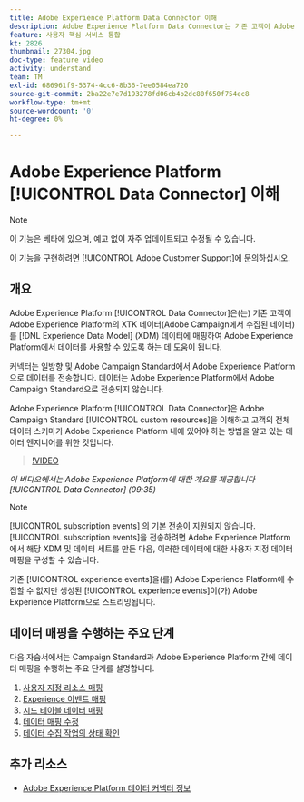 ```yaml
---
title: Adobe Experience Platform Data Connector 이해
description: Adobe Experience Platform Data Connector는 기존 고객이 Adobe Experience Platform에서 XTK 데이터(Campaign에서 수집한 데이터)를 XDM(Experience Data Model) 데이터에 매핑하여 Adobe Experience Platform에서 데이터를 사용할 수 있도록 합니다.
feature: 사용자 핵심 서비스 통합
kt: 2826
thumbnail: 27304.jpg
doc-type: feature video
activity: understand
team: TM
exl-id: 686961f9-5374-4cc6-8b36-7ee0584ea720
source-git-commit: 2ba22e7e7d193278fd06cb4b2dc80f650f754ec8
workflow-type: tm+mt
source-wordcount: '0'
ht-degree: 0%

---
```


# Adobe Experience Platform [!UICONTROL Data Connector] 이해

>[!NOTE]
>
>이 기능은 베타에 있으며, 예고 없이 자주 업데이트되고 수정될 수 있습니다.
>
>이 기능을 구현하려면 [!UICONTROL Adobe Customer Support]에 문의하십시오.

## 개요

Adobe Experience Platform [!UICONTROL Data Connector]은(는) 기존 고객이 Adobe Experience Platform의 XTK 데이터(Adobe Campaign에서 수집된 데이터)를 [!DNL Experience Data Model] (XDM) 데이터에 매핑하여 Adobe Experience Platform에서 데이터를 사용할 수 있도록 하는 데 도움이 됩니다.

커넥터는 일방향 및 Adobe Campaign Standard에서 Adobe Experience Platform으로 데이터를 전송합니다. 데이터는 Adobe Experience Platform에서 Adobe Campaign Standard으로 전송되지 않습니다.

Adobe Experience Platform [!UICONTROL Data Connector]은 Adobe Campaign Standard [!UICONTROL custom resources]을 이해하고 고객의 전체 데이터 스키마가 Adobe Experience Platform 내에 있어야 하는 방법을 알고 있는 데이터 엔지니어를 위한 것입니다.

>[!VIDEO](https://video.tv.adobe.com/v/27304?quality=12)

*이 비디오에서는 Adobe Experience Platform에 대한 개요를 제공합니다  [!UICONTROL Data Connector] (09:35)*

>[!NOTE]
>
>[!UICONTROL subscription events] 의 기본 전송이 지원되지 않습니다. [!UICONTROL subscription events]을 전송하려면 Adobe Experience Platform에서 해당 XDM 및 데이터 세트를 만든 다음, 이러한 데이터에 대한 사용자 지정 데이터 매핑을 구성할 수 있습니다.
>
>기존 [!UICONTROL experience events]을(를) Adobe Experience Platform에 수집할 수 없지만 생성된 [!UICONTROL experience events]이(가) Adobe Experience Platform으로 스트리밍됩니다.

## 데이터 매핑을 수행하는 주요 단계

다음 자습서에서는 Campaign Standard과 Adobe Experience Platform 간에 데이터 매핑을 수행하는 주요 단계를 설명합니다.

1. [사용자 지정 리소스 매핑](/help/administrating/adobe-experience-platform-data-connector/mapping-custom-resources.md)
2. [Experience 이벤트 매핑](/help/administrating/adobe-experience-platform-data-connector/mapping-experience-events.md)
3. [시드 테이블 데이터 매핑](/help/administrating/adobe-experience-platform-data-connector/mapping-seed-table-data.md)
4. [데이터 매핑 수정](/help/administrating/adobe-experience-platform-data-connector/modifying-data-mapping.md)
5. [데이터 수집 작업의 상태 확인](/help/administrating/adobe-experience-platform-data-connector/checking-status-of-data-ingestion-jobs.md)

## 추가 리소스

* [Adobe Experience Platform 데이터 커넥터 정보](https://experienceleague.adobe.com/docs/campaign-standard/using/integrating-with-adobe-cloud/adobe-experience-platform/data-connector/aep-about-data-connector.html)

